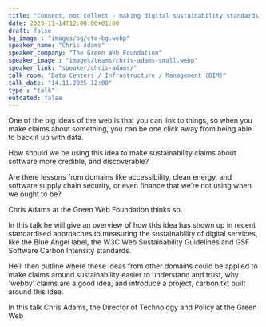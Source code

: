 ```yaml
---
title: "Connect, not collect - making digital sustainability standards discoverable with carbon.txt 🇬🇧"
date: 2025-11-14T12:00:00+01:00
draft: false
bg_image : "images/bg/cta-bg.webp"
speaker_name: "Chris Adams"
speaker_company: "The Green Web Foundation"
speaker_image : "images/teams/chris-adams-small.webp"
speaker_link: "speaker/chris-adams/"
talk_room: "Data Centers / Infrastructure / Management (DIM)"
talk_date: "14.11.2025 12:00"
type : "talk"
outdated: false
---
```


One of the big ideas of the web is that you can link to things, so when you make claims about something, you can be one click away from being able to back it up with data.

How should we be using this idea to make sustainability claims about software more credible, and discoverable?

Are there lessons from domains like accessibility, clean energy, and software supply chain security, or even finance that we’re not using when we ought to be?

Chris Adams at the Green Web Foundation thinks so.

In this talk he will give an overview of how this idea has shown up in recent standardised approaches to measuring the sustainability of digital services, like the Blue Angel label, the W3C Web Sustainability Guidelines and GSF Software Carbon Intensity standards.

He’ll then outline where these ideas from other domains could be applied to make claims around sustainability easier to understand and trust, why 'webby' claims are a good idea, and introduce a project, carbon.txt built around this idea.

In this talk Chris Adams, the Director of Technology and Policy at the Green Web
